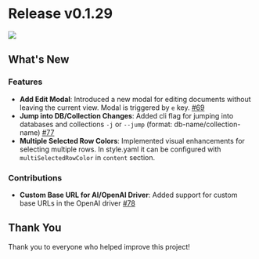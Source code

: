 # Release v0.1.29

<img src="https://github.com/kopecmaciej/vi-mongo/blob/master/assets/logo/no-background.svg" align="center"/>

## What's New

### Features

- **Add Edit Modal**: Introduced a new modal for editing documents without leaving the current view. Modal is triggered by `e` key. [#69](https://github.com/kopecmaciej/vi-mongo/issues/69)
- **Jump into DB/Collection Changes**: Added cli flag for jumping into databases and collections `-j` or `--jump` (format: db-name/collection-name) [#77](https://github.com/kopecmaciej/vi-mongo/issues/77)
- **Multiple Selected Row Colors**: Implemented visual enhancements for selecting multiple rows. In style.yaml it can be configured with `multiSelectedRowColor` in `content` section.

### Contributions

- **Custom Base URL for AI/OpenAI Driver**: Added support for custom base URLs in the OpenAI driver [#78](https://github.com/kopecmaciej/vi-mongo/pull/78)


## Thank You

Thank you to everyone who helped improve this project!